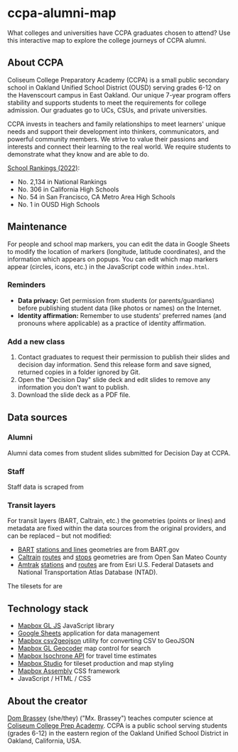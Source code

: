 # ccpa-alumni-map

What colleges and universities have CCPA graduates chosen to attend? Use this interactive map to explore the college journeys of CCPA alumni.

## About CCPA

Coliseum College Preparatory Academy (CCPA) is a small public secondary school in Oakland Unified School District (OUSD) serving grades 6-12 on the Havenscourt campus in East Oakland. Our unique 7-year program offers stability and supports students to meet the requirements for college admission. Our graduates go to UCs, CSUs, and private universities.

CCPA invests in teachers and family relationships to meet learners' unique needs and support their development into thinkers, communicators, and powerful community members. We strive to value their passions and interests and connect their learning to the real world. We require students to demonstrate what they know and are able to do.

[School Rankings (2022)](https://bit.ly/CCPA2022STATS):

- No. 2,134 in National Rankings
- No. 306 in California High Schools
- No. 54 in San Francisco, CA Metro Area High Schools
- No. 1 in OUSD High Schools

## Maintenance

For people and school map markers, you can edit the data in Google Sheets to modify the location of markers (longitude, latitude coordinates), and the information which appears on popups. You can edit which map markers appear (circles, icons, etc.) in the JavaScript code within `index.html`.

### Reminders

- **Data privacy:** Get permission from students (or parents/guardians) before publishing student data (like photos or names) on the Internet.
- **Identity affirmation:** Remember to use students' preferred names (and pronouns where applicable) as a practice of identity affirmation.

### Add a new class

1. Contact graduates to request their permission to publish their slides and decision day information. Send this release form and save signed, returned copies in a folder ignored by Git.
1. Open the "Decision Day" slide deck and edit slides to remove any information you don't want to publish.
2. Download the slide deck as a PDF file. 

## Data sources

### Alumni

Alumni data comes from student slides submitted for Decision Day at CCPA.

### Staff

Staff data is scraped from

### Transit layers

For transit layers (BART, Caltrain, etc.) the geometries (points or lines) and metadata are fixed within the data sources from the original providers, and can be replaced – but not modified:

- [BART](https://www.bart.gov/) [stations and lines](https://www.bart.gov/schedules/developers/geo) geometries are from BART.gov
- [Caltrain](https://www.caltrain.com/) [routes](https://data.smcgov.org/Transportation/Caltrain-Routes/upph-wy44) and [stops](https://data.smcgov.org/Transportation/Caltrain-Stations-and-Stops/jzd3-rqcd) geometries are from Open San Mateo County
- [Amtrak](https://www.amtrak.com/) [stations](https://hub.arcgis.com/datasets/fedmaps::amtrak-rail-stations/explore) and [routes](https://data-usdot.opendata.arcgis.com/datasets/baa5a6c4d4ae4034850e99aaca38cfbb_0/about) are from Esri U.S. Federal Datasets and National Transportation Atlas Database (NTAD).

The tilesets for are

## Technology stack

- [Mapbox GL JS](https://docs.mapbox.com/mapbox-gl-js/guides/) JavaScript library
- [Google Sheets](https://www.google.com/sheets/about/) application for data management
- [Mapbox csv2geojson](https://github.com/mapbox/csv2geojson) utility for converting CSV to GeoJSON
- [Mapbox GL Geocoder](https://github.com/mapbox/mapbox-gl-geocoder) map control for search
- [Mapbox Isochrone API](https://docs.mapbox.com/api/navigation/isochrone/) for travel time estimates
- [Mapbox Studio](https://studio.mapbox.com/) for tileset production and map styling
- [Mapbox Assembly](https://github.com/mapbox/assembly/) CSS framework
- JavaScript / HTML / CSS

## About the creator

[Dom Brassey](https://linkedin.com/in/dombrassey) (she/they) ("Mx. Brassey") teaches computer science at [Coliseum College Prep Academy](https://www.ousd.org/ccpa). CCPA is a public school serving students (grades 6-12) in the eastern region of the Oakland Unified School District in Oakland, California, USA.
